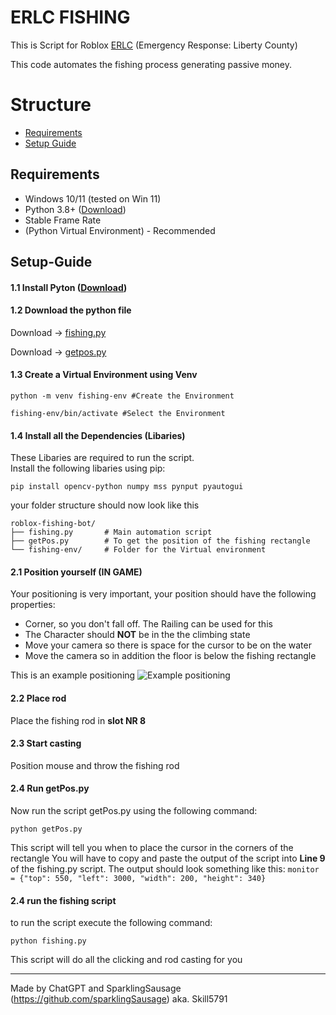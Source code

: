# ERLC FISHING

This is Script for Roblox [ERLC](https://www.roblox.com/games/2534724415/Emergency-Response-Liberty-County) (Emergency Response: Liberty County)

This code automates the fishing process generating passive money.

# Structure

- [Requirements](#requirements)
- [Setup Guide](#setup-guide)

## Requirements

- Windows 10/11 (tested on Win 11)
- Python 3.8+ ([Download](https://www.python.org/downloads/))
- Stable Frame Rate
- (Python Virtual Environment) - Recommended

## Setup-Guide

#### 1.1 Install Pyton ([Download](https://www.python.org/downloads/))

#### 1.2 Download the python file

Download -> [fishing.py](fishing.py)

Download -> [getpos.py](getpos.py)

#### 1.3 Create a Virtual Environment using Venv

```
python -m venv fishing-env #Create the Environment

fishing-env/bin/activate #Select the Environment
```

#### 1.4 Install all the Dependencies (Libaries)

<p>These Libaries are required to run the script. <br>
Install the following libaries using pip:</p>

```
pip install opencv-python numpy mss pynput pyautogui
```

your folder structure should now look like this

```
roblox-fishing-bot/
├── fishing.py       # Main automation script
├── getPos.py        # To get the position of the fishing rectangle
└── fishing-env/     # Folder for the Virtual environment
```

#### 2.1 Position yourself (IN GAME)

Your positioning is very important, your position should have the following properties:

- Corner, so you don't fall off. The Railing can be used for this
- The Character should **NOT** be in the the climbing state
- Move your camera so there is space for the cursor to be on the water
- Move the camera so in addition the floor is below the fishing rectangle

This is an example positioning
  ![Example positioning](../screenshots/fishing.png)

#### 2.2 Place rod

Place the fishing rod in **slot NR 8**

#### 2.3 Start casting

Position mouse and throw the fishing rod

#### 2.4 Run getPos.py

Now run the script getPos.py using the following command:

```
python getPos.py
```

This script will tell you when to place the cursor in the corners of the rectangle
You will have to copy and paste the output of the script into **Line 9** of the fishing.py script.
The output should look something like this: `monitor = {"top": 550, "left": 3000, "width": 200, "height": 340}`

#### 2.4 run the fishing script

to run the script execute the following command:

```
python fishing.py
```

This script will do all the clicking and rod casting for you

---

Made by ChatGPT and SparklingSausage (https://github.com/sparklingSausage) aka. Skill5791
